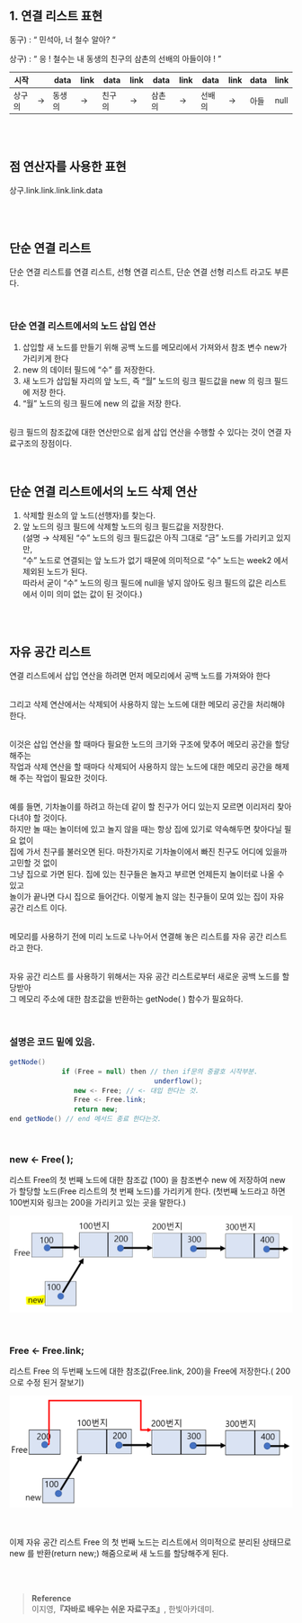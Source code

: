 ## 1. 연결 리스트 표현

동구) : “ 민석아, 너 철수 알아? “

상구) : “ 응 ! 철수는 내 동생의 친구의 삼촌의 선배의 아들이야 ! ”

| 시작 |  | data | link | data | link | data | link | data | link | data | link |
| --- | --- | --- | --- | --- | --- | --- | --- | --- | --- | --- | --- |
| 상구의 | → | 동생의 | → | 친구의 | → | 삼촌의 | → | 선배의 | → | 아들 | null |

<br/><br/>

## 점 연산자를 사용한 표현

상구.link.link.link.link.data

<br/><br/>

## 단순 연결 리스트

단순 연결 리스트를 연결 리스트, 선형 연결 리스트, 단순 연결 선형 리스트 라고도 부른다.

<br/>

### 단순 연결 리스트에서의 노드 삽입 연산

1. 삽입할 새 노드를 만들기 위해 공백 노드를 메모리에서 가져와서 참조 변수 new가 가리키게 한다 
2. new 의 데이터 필드에 “수” 를 저장한다.
3. 새 노드가 삽입될 자리의 앞 노드, 즉 “월” 노드의 링크 필드값을 new 의 링크 필드에 저장 한다.
4. “월” 노드의 링크 필드에 new 의 값을 저장 한다.

<br/>링크 필드의 참조값에 대한 연산만으로 쉽게 삽입 연산을 수행할 수 있다는 것이 연결 자료구조의 장점이다.

<br/>

## 단순 연결 리스트에서의 노드 삭제 연산

1. 삭제할 원소의 앞 노드(선행자)를 찾는다.
2. 앞 노드의 링크 필드에 삭제할 노드의 링크 필드값을 저장한다. <br/>(설명 → 삭제된 “수” 노드의 링크 필드값은 아직 그대로 “금” 노드를 가리키고 있지만, <br/>“수” 노드로 연결되는 앞 노드가 없기 때문에 의미적으로 “수” 노드는 week2 에서 제외된 노드가 된다. <br/>따라서 굳이 “수” 노드의 링크 필드에 null을 넣지 않아도 링크 필드의 값은 리스트에서 이미 의미 없는 값이 된 것이다.)

<br/><br/>

## 자유 공간 리스트

연결 리스트에서 삽입 연산을 하려면 먼저 메모리에서 공백 노드를 가져와야 한다

<br/>그리고 삭제 연산에서는 삭제되어 사용하지 않는 노드에 대한 메모리 공간을 처리해야 한다.

<br/>이것은 삽입 연산을 할 때마다 필요한 노드의 크기와 구조에 맞추어 메모리 공간을 할당해주는 <br/>작업과 삭제 연산을 할 때마다 삭제되어 사용하지 않는 노드에 대한 메모리 공간을 해제해 주는 작업이 필요한 것이다.

<br/>예를 들면, 기차놀이를 하려고 하는데 같이 할 친구가 어디 있는지 모르면 이리저리 찾아다녀야 할 것이다. <br/>하지만 놀 때는 놀이터에 있고 놀지 않을 때는 항상 집에 있기로 약속해두면 찾아다닐 필요 없이 <br/>집에 가서 친구를 불러오면 된다. 마찬가지로 기차놀이에서 빠진 친구도 어디에 있을까 고민할 것 없이 <br/>그냥 집으로 가면 된다. 집에 있는 친구들은 놀자고 부르면 언제든지 놀이터로 나올 수 있고 <br/>놀이가 끝나면 다시 집으로 들어간다. 이렇게 놀지 않는 친구들이 모여 있는 집이 자유 공간 리스트 이다.

<br/>메모리를 사용하기 전에 미리 노드로 나누어서 연결해 놓은 리스트를 자유 공간 리스트 라고 한다.

<br/>자유 공간 리스트 를 사용하기 위해서는 자유 공간 리스트로부터 새로운 공백 노드를 할당받아 <br/>그 메모리 주소에 대한 참조값을 반환하는 getNode( ) 함수가 필요하다.

<br/>

### 설명은 코드 밑에 있음.

```java
getNode()
			 if (Free = null) then // then if문의 중괄호 시작부분. 
									underflow();
				new <- Free; // <- 대입 한다는 것.
				Free <- Free.link;
				return new;
end getNode() // end 메서드 종료 한다는것.
```

<br/>

### new ← Free( );

리스트 Free의 첫 번째 노드에 대한 참조값 (100) 을 참조변수 new 에 저장하여 new 가 할당할 노드(Free 리스트의 첫 번째 노드)를 가리키게 한다. (첫번째 노드라고 하면 100번지와 링크는 200을 가리키고 있는 곳을 말한다.)

![이미지](/programming/img/리스트1.PNG)

<br/>

### Free ← Free.link;

리스트 Free 의 두번째 노드에 대한 참조값(Free.link, 200)을 Free에 저장한다.( 200으로 수정 된거 잘보기)

![이미지](/programming/img/리스트2.PNG)

<br/><br/>이제 자유 공간 리스트 Free 의 첫 번째 노드는 리스트에서 의미적으로 분리된 상태므로 <br/>new 를 반환(return new;) 해줌으로써 새 노드를 할당해주게 된다.


<br/><br/>

>**Reference**
<br/>이지영,**『**자바로 배우는 쉬운 자료구조**』**, 한빛아카데미.